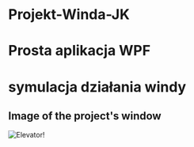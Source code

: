 # Projekt-Winda-JK
# Prosta aplikacja WPF 
# symulacja działania windy

## Image of the project's window

![Elevator!](https://i.postimg.cc/1z0sJgXC/Winda.png "Elevator")
